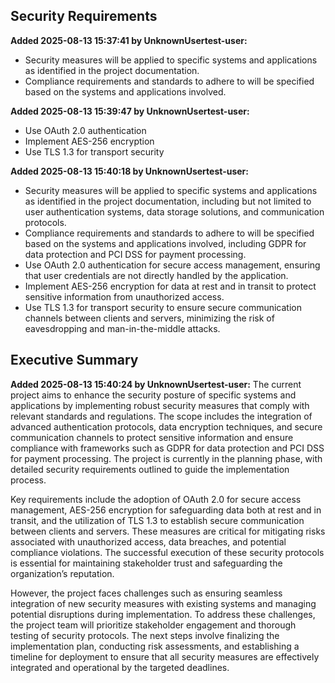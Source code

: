 

## Security Requirements
**Added 2025-08-13 15:37:41 by UnknownUsertest-user:**
- Security measures will be applied to specific systems and applications as identified in the project documentation.
- Compliance requirements and standards to adhere to will be specified based on the systems and applications involved.

**Added 2025-08-13 15:39:47 by UnknownUsertest-user:**
- Use OAuth 2.0 authentication
- Implement AES-256 encryption
- Use TLS 1.3 for transport security

**Added 2025-08-13 15:40:18 by UnknownUsertest-user:**
- Security measures will be applied to specific systems and applications as identified in the project documentation, including but not limited to user authentication systems, data storage solutions, and communication protocols.
- Compliance requirements and standards to adhere to will be specified based on the systems and applications involved, including GDPR for data protection and PCI DSS for payment processing.
- Use OAuth 2.0 authentication for secure access management, ensuring that user credentials are not directly handled by the application.
- Implement AES-256 encryption for data at rest and in transit to protect sensitive information from unauthorized access.
- Use TLS 1.3 for transport security to ensure secure communication channels between clients and servers, minimizing the risk of eavesdropping and man-in-the-middle attacks.



## Executive Summary
**Added 2025-08-13 15:40:24 by UnknownUsertest-user:**
The current project aims to enhance the security posture of specific systems and applications by implementing robust security measures that comply with relevant standards and regulations. The scope includes the integration of advanced authentication protocols, data encryption techniques, and secure communication channels to protect sensitive information and ensure compliance with frameworks such as GDPR for data protection and PCI DSS for payment processing. The project is currently in the planning phase, with detailed security requirements outlined to guide the implementation process.

Key requirements include the adoption of OAuth 2.0 for secure access management, AES-256 encryption for safeguarding data both at rest and in transit, and the utilization of TLS 1.3 to establish secure communication between clients and servers. These measures are critical for mitigating risks associated with unauthorized access, data breaches, and potential compliance violations. The successful execution of these security protocols is essential for maintaining stakeholder trust and safeguarding the organization’s reputation.

However, the project faces challenges such as ensuring seamless integration of new security measures with existing systems and managing potential disruptions during implementation. To address these challenges, the project team will prioritize stakeholder engagement and thorough testing of security protocols. The next steps involve finalizing the implementation plan, conducting risk assessments, and establishing a timeline for deployment to ensure that all security measures are effectively integrated and operational by the targeted deadlines.

